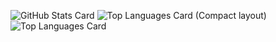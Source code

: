 ![GitHub Stats Card](https://github-readme-stats.vercel.app/api?username=kazuminn)
![Top Languages Card (Compact layout)](https://github-readme-stats.vercel.app/api/top-langs/?username=kazuminn&layout=compact)
![Top Languages Card](https://github-readme-stats.vercel.app/api/top-langs/?username=kazuminn)
